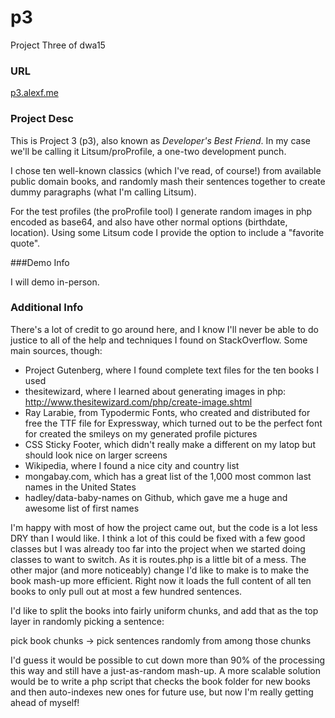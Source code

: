 # p3

Project Three of dwa15

### URL

[p3.alexf.me](http://p3.alexf.me/)

### Project Desc

This is Project 3 (p3), also known as *Developer's Best Friend*. In my case we'll be calling it Litsum/proProfile, a one-two development punch.

I chose ten well-known classics (which I've read, of course!) from available public domain books, and randomly mash their sentences together to create dummy paragraphs (what I'm calling Litsum).

For the test profiles (the proProfile tool) I generate random images in php encoded as base64, and also have other normal options (birthdate, location). Using some Litsum code I provide the option to include a "favorite quote".

###Demo Info

I will demo in-person.

### Additional Info

There's a lot of credit to go around here, and I know I'll never be able to do justice to all of the help and techniques I found on StackOverflow. Some main sources, though:

- Project Gutenberg, where I found complete text files for the ten books I used
- thesitewizard, where I learned about generating images in php: http://www.thesitewizard.com/php/create-image.shtml
- Ray Larabie, from Typodermic Fonts, who created and distributed for free the TTF file for Expressway, which turned out to be the perfect font for created the smileys on my generated profile pictures
- CSS Sticky Footer, which didn't really make a different on my latop but should look nice on larger screens
- Wikipedia, where I found a nice city and country list
- mongabay.com, which has a great list of the 1,000 most common last names in the United States
- hadley/data-baby-names on Github, which gave me a huge and awesome list of first names

I'm happy with most of how the project came out, but the code is a lot less DRY than I would like. I think a lot of this could be fixed with a few good classes but I was already too far into the project when we started doing classes to want to switch. As it is routes.php is a little bit of a mess. The other major (and more noticeably) change I'd like to make is to make the book mash-up more efficient. Right now it loads the full content of all ten books to only pull out at most a few hundred sentences.

I'd like to split the books into fairly uniform chunks, and add that as the top layer in randomly picking a sentence:

pick book chunks -> pick sentences randomly from among those chunks

I'd guess it would be possible to cut down more than 90% of the processing this way and still have a just-as-random mash-up. A more scalable solution would be to write a php script that checks the book folder for new books and then auto-indexes new ones for future use, but now I'm really getting ahead of myself!